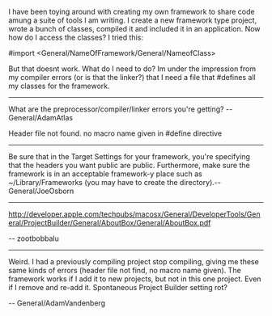I have been toying around with creating my own framework to share code amung a suite of tools I am writing. I create a new framework type project, wrote a bunch of classes, compiled it and included it in an application. Now how do I access the classes? I tried this:
    
#import <General/NameOfFramework/General/NameofClass> 

But that doesnt work. What do I need to do? Im under the impression from my compiler errors (or is that the linker?) that I need a file that #defines all my classes for the framework.

----

What are the preprocessor/compiler/linker errors you're getting? -- General/AdamAtlas

Header file not found. no macro name given in #define directive

----

Be sure that in the Target Settings for your framework, you're specifying that the headers you want public are public.  Furthermore, make sure the framework is in an acceptable framework-y place such as ~/Library/Frameworks (you may have to create the directory).--General/JoeOsborn

----

 http://developer.apple.com/techpubs/macosx/General/DeveloperTools/General/ProjectBuilder/General/AboutBox/General/AboutBox.pdf

-- zootbobbalu

----

Weird. I had a previously compiling project stop compiling, giving me these same kinds of errors (header file not find, no macro name given). The framework works if I add it to new projects, but not in this one project. Even if I remove and re-add it. Spontaneous Project Builder setting rot?

-- General/AdamVandenberg